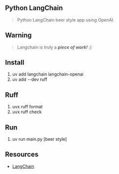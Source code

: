 Python LangChain
----------------
>Python LangChain beer style app using OpenAI.

Warning
-------
>Langchain is truly a ***piece of work!*** ;)

Install
-------
1. uv add langchain langchain-openai
2. uv add --dev ruff

Ruff
----
1. uvx ruff format
2. uvx ruff check

Run
---
1. uv run main.py [beer style]

Resources
---------
* [LangChain](https://python.langchain.com/docs/introduction/)